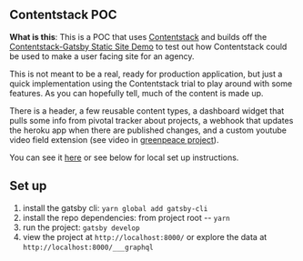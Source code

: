 ## Contentstack POC

**What is this**: This is a POC that uses [Contentstack](<(https://www.contentstack.com/docs)>) and builds off the [Contentstack-Gatsby Static Site Demo](https://github.com/contentstack/gatsby-contentstack-demo) to test out how Contentstack could be used to make a user facing site for an agency.

This is not meant to be a real, ready for production application, but just a quick implementation using the Contentstack trial to play around with some features. As you can hopefully tell, much of the content is made up.

There is a header, a few reusable content types, a dashboard widget that pulls some info from pivotal tracker about projects, a webhook that updates the heroku app when there are published changes, and a custom youtube video field extension (see video in [greenpeace project](https://projects-overview-contentstack.herokuapp.com/project/save-the-sharks)).

You can see it [here](https://projects-overview-contentstack.herokuapp.com/) or see below for local set up instructions.

## Set up

1. install the gatsby cli: `yarn global add gatsby-cli`
2. install the repo dependencies: from project root -- `yarn`
3. run the project: `gatsby develop`
4. view the project at `http://localhost:8000/` or explore the data at `http://localhost:8000/___graphql`
